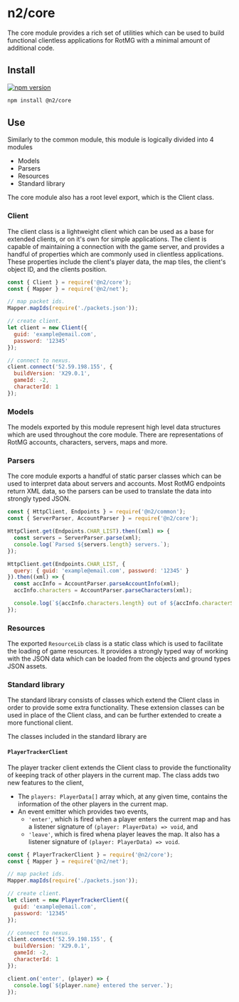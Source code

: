 # n2/core

The core module provides a rich set of utilities which can be used to build functional clientless applications for RotMG with a minimal amount of additional code.

## Install

[![npm version](https://badge.fury.io/js/%40n2%2Fcore.svg)](https://badge.fury.io/js/%40n2%2Fcore)

```bash
npm install @n2/core
```

## Use

Similarly to the common module, this module is logically divided into 4 modules

+ Models
+ Parsers
+ Resources
+ Standard library

The core module also has a root level export, which is the Client class.

### Client

The client class is a lightweight client which can be used as a base for extended clients, or on it's own for simple applications. The client is capable of maintaining a connection with the game server, and provides a handful of properties which are commonly used in clientless applications. These properties include the client's player data, the map tiles, the client's object ID, and the clients position.

```javascript
const { Client } = require('@n2/core');
const { Mapper } = require('@n2/net');

// map packet ids.
Mapper.mapIds(require('./packets.json'));

// create client.
let client = new Client({
  guid: 'example@email.com',
  password: '12345'
});

// connect to nexus.
client.connect('52.59.198.155', {
  buildVersion: 'X29.0.1',
  gameId: -2,
  characterId: 1
});

```

### Models

The models exported by this module represent high level data structures which are used throughout the core module. There are representations of RotMG accounts, characters, servers, maps and more.

### Parsers

The core module exports a handful of static parser classes which can be used to interpret data about servers and accounts. Most RotMG endpoints return XML data, so the parsers can be used to translate the data into strongly typed JSON.

```javascript
const { HttpClient, Endpoints } = require('@n2/common');
const { ServerParser, AccountParser } = require('@n2/core');

HttpClient.get(Endpoints.CHAR_LIST).then((xml) => {
  const servers = ServerParser.parse(xml);
  console.log(`Parsed ${servers.length} servers.`);
});

HttpClient.get(Endpoints.CHAR_LIST, {
  query: { guid: 'example@email.com', password: '12345' }
}).then((xml) => {
  const accInfo = AccountParser.parseAccountInfo(xml);
  accInfo.characters = AccountParser.parseCharacters(xml);

  console.log(`${accInfo.characters.length} out of ${accInfo.characterSlots} filled.`);
});

```

### Resources

The exported `ResourceLib` class is a static class which is used to facilitate the loading of game resources. It provides a strongly typed way of working with the JSON data which can be loaded from the objects and ground types JSON assets.

### Standard library

The standard library consists of classes which extend the Client class in order to provide some extra functionality. These extension classes can be used in place of the Client class, and can be further extended to create a more functional client.

The classes included in the standard library are

#### `PlayerTrackerClient`

The player tracker client extends the Client class to provide the functionality of keeping track of other players in the current map. The class adds two new features to the client,

+ The `players: PlayerData[]` array which, at any given time, contains the information of the other players in the current map.
+ An event emitter which provides two events,
  + `'enter'`, which is fired when a player enters the current map and has a listener signature of `(player: PlayerData) => void`, and
  + `'leave'`, which is fired whena player leaves the map. It also has a listener signature of `(player: PlayerData) => void`.

```javascript
const { PlayerTrackerClient } = require('@n2/core');
const { Mapper } = require('@n2/net');

// map packet ids.
Mapper.mapIds(require('./packets.json'));

// create client.
let client = new PlayerTrackerClient({
  guid: 'example@email.com',
  password: '12345'
});

// connect to nexus.
client.connect('52.59.198.155', {
  buildVersion: 'X29.0.1',
  gameId: -2,
  characterId: 1
});

client.on('enter', (player) => {
  console.log(`${player.name} entered the server.`);
});

```
